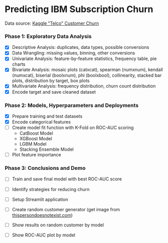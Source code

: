 # Predicting IBM Subscription Churn

Data source: [Kaggle "Telco" Customer Churn](https://www.kaggle.com/datasets/blastchar/telco-customer-churn)

### Phase 1: Exploratory Data Analysis

- [x] Descriptive Analysis: duplicates, data types, possible conversions
- [X] Data Wrangling: missing values, binning, other conversions
- [X] Univariate Analysis: feature-by-feature statistics, frequency table, pie charts
- [X] Bivariate Analysis: mosaic plots (catxcat), spearman (numxnum), kendall (numxcat), biserial (boolxnum), phi (boolxbool), collinearity, stacked bar plots, distribution by target, box plots
- [X] Multivariate Analysis: frequency distribution, churn count distribution
- [X] Encode target and save cleaned dataset

### Phase 2: Models, Hyperparameters and Deployments

- [X] Prepare training and test datasets
- [X] Encode categorical features
- [ ] Create model fit function with K-Fold on ROC-AUC scoring
    - CatBoost Model
    - XGBoost Model
    - LGBM Model
    - Stacking Ensemble Model
- [ ] Plot feature importance

### Phase 3: Conclusions and Demo

- [ ] Train and save final model with best ROC-AUC score
- [ ] Identify strategies for reducing churn

- [ ] Setup Streamlit application
- [ ] Create random customer generator (get image from [thispersondoesnotexist.com](https://thispersondoesnotexist.com))
- [ ] Show results on random customer by model
- [ ] Show ROC-AUC plot by model 